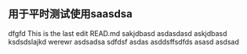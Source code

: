 ## 用于平时测试使用saasdsa
dfgfd
This is the last edit READ.md
sakjdbasd
asdasdasd
askjdbasd
ksdsdslajkd
werewr
asdsadsa
sdfdsf
asdas
asddsffsdfds
asasd
asdsad
